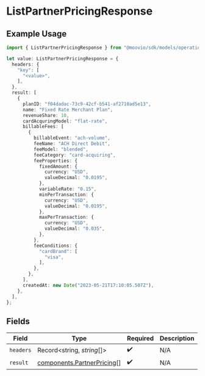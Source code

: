 # ListPartnerPricingResponse

## Example Usage

```typescript
import { ListPartnerPricingResponse } from "@moovio/sdk/models/operations";

let value: ListPartnerPricingResponse = {
  headers: {
    "key": [
      "<value>",
    ],
  },
  result: [
    {
      planID: "f04dadac-73c9-42cf-b541-af2710ad5e13",
      name: "Fixed Rate Merchant Plan",
      revenueShare: 10,
      cardAcquringModel: "flat-rate",
      billableFees: [
        {
          billableEvent: "ach-volume",
          feeName: "ACH Direct Debit",
          feeModel: "blended",
          feeCategory: "card-acquiring",
          feeProperties: {
            fixedAmount: {
              currency: "USD",
              valueDecimal: "0.0195",
            },
            variableRate: "0.15",
            minPerTransaction: {
              currency: "USD",
              valueDecimal: "0.0195",
            },
            maxPerTransaction: {
              currency: "USD",
              valueDecimal: "0.035",
            },
          },
          feeConditions: {
            "cardBrand": [
              "visa",
            ],
          },
        },
      ],
      createdAt: new Date("2023-05-21T17:10:05.507Z"),
    },
  ],
};
```

## Fields

| Field                                                                    | Type                                                                     | Required                                                                 | Description                                                              |
| ------------------------------------------------------------------------ | ------------------------------------------------------------------------ | ------------------------------------------------------------------------ | ------------------------------------------------------------------------ |
| `headers`                                                                | Record<string, *string*[]>                                               | :heavy_check_mark:                                                       | N/A                                                                      |
| `result`                                                                 | [components.PartnerPricing](../../models/components/partnerpricing.md)[] | :heavy_check_mark:                                                       | N/A                                                                      |